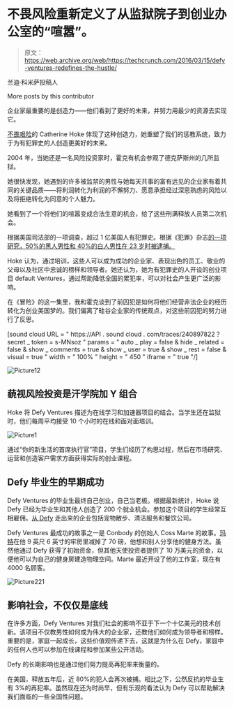 # 不畏风险重新定义了从监狱院子到创业办公室的“喧嚣”。

> 原文：<https://web.archive.org/web/https://techcrunch.com/2016/03/15/defy-ventures-redefines-the-hustle/>

兰迪·科米萨投稿人

More posts by this contributor

企业家最重要的是创造力——他们看到了更好的未来，并努力用最少的资源去实现它。

[不畏艰险](https://web.archive.org/web/20221206215010/http://defyventures.org/)的 Catherine Hoke 体现了这种创造力，她重塑了我们的惩教系统，致力于为有犯罪史的人创造更美好的未来。

2004 年，当她还是一名风险投资家时，霍克有机会参观了德克萨斯州的几所监狱。

她很快发现，她遇到的许多被监禁的男性与她每天共事的富有远见的企业家有着共同的关键品质——将利润转化为利润的不懈努力、愿意承担经过深思熟虑的风险以及将拒绝转化为同意的个人魅力。

她看到了一个将他们的喧嚣变成合法生意的机会，给了这些刑满释放人员第二次机会。

根据美国司法部的一项调查，超过 1 亿美国人有犯罪史。根据《犯罪》杂志[的一项研究，50%的黑人男性和 40%的白人男性在 23 岁时被逮捕。](https://web.archive.org/web/20221206215010/http://cad.sagepub.com/content/early/2013/12/18/0011128713514801.full.pdf+html)

Hoke 认为，通过培训，这些人可以成为成功的企业家、表现出色的员工、敬业的父母以及社区中忠诚的榜样和领导者。她还认为，她为有犯罪史的人开设的创业项目 default Ventures，通过帮助降低全国的累犯率，可以对社会产生更广泛的影响。

在《冒险》的这一集里，我和霍克谈到了前囚犯是如何将他们经营非法企业的经历转化为创业美国梦的。我们偏离了硅谷企业家的传统观点，对这些前囚犯的努力进行了反思。

[sound cloud URL = " https://API . sound cloud . com/traces/240897822？secret _ token = s-MNsoz " params = " auto _ play = false & hide _ related = false & show _ comments = true & show _ user = true & show _ rest = false & visual = true " width = " 100% " height = " 450 " iframe = " true "/]

![Picture12](img/3d96a24fd30a0a9fd4dd445307306c90.png)

## 藐视风险投资是汗学院加 Y 组合

Hoke 将 Defy Ventures 描述为在线学习和加速器项目的结合。当学生还在监狱时，他们每周平均接受 10 个小时的在线和面对面培训。

![Picture1](img/6d8c277db17b58ab50df47698de2f182.png)

通过“你的新生活的首席执行官”项目，学生们经历了构思过程，然后在市场研究、运营和创造客户需求方面获得实际的创业课程。

## Defy 毕业生的早期成功

Defy Ventures 的毕业生最终自己创业，自己当老板。根据最新统计，Hoke 说 Defy 已经为毕业生和其他人创造了 200 个就业机会。参加这个项目的学生经常互相雇佣。[从 Defy](https://web.archive.org/web/20221206215010/http://defyventures.org/what-we-do/meet-our-graduates/) 走出来的企业包括宠物散步、清洁服务和餐饮公司。

Defy Ventures 最成功的故事之一是 Conbody 的创始人 Coss Marte 的故事。[玛特](https://web.archive.org/web/20221206215010/http://conbody.com/)在他 9 英尺 6 英寸的牢房里减掉了 70 磅，他想和别人分享他的健身方法。虽然他通过 Defy 获得了初始资金，但其他天使投资者提供了 10 万美元的资金，以便他可以为自己的健身房建造物理空间。Marte 最近开设了他的工作室，现在有 4000 名顾客。

![Picture221](img/01674418040884ff250da2845fdf55a0.png)

## 影响社会，不仅仅是底线

在许多方面，Defy Ventures 对我们社会的影响不亚于下一个十亿美元的技术创新。该项目不仅教男性如何成为伟大的企业家，还教他们如何成为领导者和榜样。重要的是，家庭一起成长，这些价值观传递下去，这就是为什么在 Defy，家庭中的任何人也可以参加在线课程和参加某些公开活动。

Defy 的长期影响也是通过他们努力提高再犯率来衡量的。

在美国，释放五年后，近 80%的犯人会再次被捕。相比之下，公然反抗的毕业生有 3%的再犯率。虽然现在还为时尚早，但有乐观的看法认为 Defy 可以帮助解决我们面临的一些全国性问题。